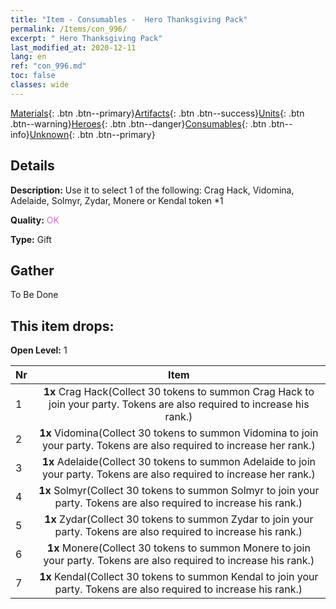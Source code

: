 ```yaml
---
title: "Item - Consumables -  Hero Thanksgiving Pack"
permalink: /Items/con_996/
excerpt: " Hero Thanksgiving Pack"
last_modified_at: 2020-12-11
lang: en
ref: "con_996.md"
toc: false
classes: wide
---
```

 [Materials](/Items/){: .btn .btn--primary}[Artifacts](/Items/Artifacts/){: .btn .btn--success}[Units](/Items/Units/){: .btn .btn--warning}[Heroes](/Items/Heroes/){: .btn .btn--danger}[Consumables](/Items/Consumables/){: .btn .btn--info}[Unknown](/Items/Unknown/){: .btn .btn--primary}

## Details
 **Description:** Use it to select 1 of the following: Crag Hack, Vidomina, Adelaide, Solmyr, Zydar, Monere or Kendal token *1

 **Quality:** <span style="color: #DA70D6">OK</span>

 **Type:** Gift

## Gather

  To Be Done

## This item drops:

 **Open Level:** 1

  | Nr |      Item    |
  |:---|:------------:|
  | 1 |  **1x** Crag Hack(Collect 30 tokens to summon Crag Hack to join your party. Tokens are also required to increase his rank.) | 
  | 2 |  **1x** Vidomina(Collect 30 tokens to summon Vidomina to join your party. Tokens are also required to increase her rank.) | 
  | 3 |  **1x** Adelaide(Collect 30 tokens to summon Adelaide to join your party. Tokens are also required to increase her rank.) | 
  | 4 |  **1x** Solmyr(Collect 30 tokens to summon Solmyr to join your party. Tokens are also required to increase his rank.) | 
  | 5 |  **1x** Zydar(Collect 30 tokens to summon Zydar to join your party. Tokens are also required to increase his rank.) | 
  | 6 |  **1x** Monere(Collect 30 tokens to summon Monere to join your party. Tokens are also required to increase his rank.) | 
  | 7 |  **1x** Kendal(Collect 30 tokens to summon Kendal to join your party. Tokens are also required to increase his rank.) | 
